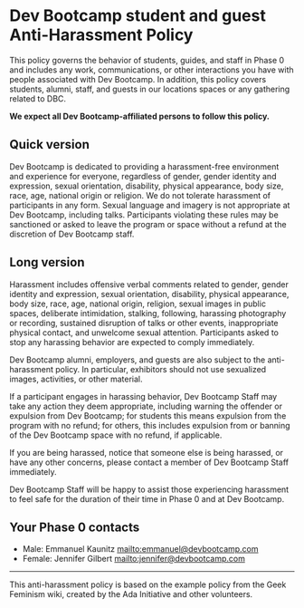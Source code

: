 # Dev Bootcamp student and guest Anti-Harassment Policy

This policy governs the behavior of students, guides, and staff in Phase 0 and includes any work, communications, or other interactions you have with people associated with Dev Bootcamp. In addition, this policy covers students, alumni, staff, and guests in our locations spaces or any gathering related to DBC.

**We expect all Dev Bootcamp-affiliated persons to follow this policy.**

## Quick version
Dev Bootcamp is dedicated to providing a harassment-free environment and experience for everyone, regardless of gender, gender identity and expression, sexual orientation, disability, physical appearance, body size, race, age, national origin or religion. We do not tolerate harassment of participants in any form. Sexual language and imagery is not appropriate at Dev Bootcamp, including talks.  Participants violating these rules may be sanctioned or asked to leave the program or space without a refund at the discretion of Dev Bootcamp staff.

## Long version
Harassment includes offensive verbal comments related to gender, gender identity and expression, sexual orientation, disability, physical appearance, body size, race, age, national origin, religion, sexual images in public spaces, deliberate intimidation, stalking, following, harassing photography or recording, sustained disruption of talks or other events, inappropriate physical contact, and unwelcome sexual attention. Participants asked to stop any harassing behavior are expected to comply immediately.

Dev Bootcamp alumni, employers, and guests are also subject to the anti-harassment policy. In particular, exhibitors should not use sexualized images, activities, or other material.

If a participant engages in harassing behavior, Dev Bootcamp Staff may take any action they deem appropriate, including warning the offender or expulsion from Dev Bootcamp; for students this means expulsion from the program with no refund; for others, this includes expulsion from or banning of the Dev Bootcamp space with no refund, if applicable.

If you are being harassed, notice that someone else is being harassed, or have any other concerns, please contact a member of Dev Bootcamp Staff immediately.

Dev Bootcamp Staff will be happy to assist those experiencing harassment to feel safe for the duration of their time in Phase 0 and at Dev Bootcamp.

## Your Phase 0 contacts

* Male: Emmanuel Kaunitz <mailto:emmanuel@devbootcamp.com>
* Female: Jennifer Gilbert <mailto:jennifer@devbootcamp.com>

---

This anti-harassment policy is based on the example policy from the Geek Feminism wiki, created by the Ada Initiative and other volunteers.

